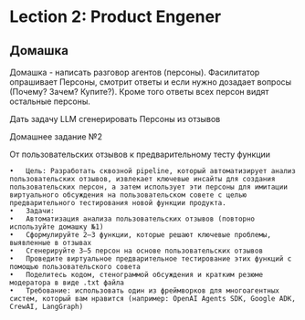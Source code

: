 # Lection 2: Product Engener

## Домашка 
Домашка - написать разговор агентов (персоны).
Фасилитатор опрашивает Персоны, смотрит ответы и если нужно дозадает вопросы (Почему? Зачем? Купите?). Кроме того ответы всех персон видят остальные персоны.

Дать задачу LLM сгенерировать Персоны из отзывов

Домашнее задание №2

От пользовательских отзывов к предварительному тесту функции

    •	Цель: Разработать сквозной pipeline, который автоматизирует анализ пользовательских отзывов, извлекает ключевые инсайты для создания пользовательских персон, а затем использует эти персоны для имитации виртуального обсуждения на пользовательском совете с целью предварительного тестирования новой функции продукта.
    •	Задачи:
    •	Автоматизация анализа пользовательских отзывов (повторно используйте домашку №1)
    •	Сформулируйте 2–3 функции, которые решают ключевые проблемы, выявленные в отзывах
    •	Сгенерируйте 3–5 персон на основе пользовательских отзывов
    •	Проведите виртуальное предварительное тестирование этих функций с помощью пользовательского совета
    •	Поделитесь кодом, стенограммой обсуждения и кратким резюме модератора в виде .txt файла
    •	Требование: использовать один из фреймворков для многоагентных систем, который вам нравится (например: OpenAI Agents SDK, Google ADK, CrewAI, LangGraph)